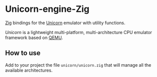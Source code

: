 # Unicorn-engine-Zig

[Zig](https://ziglang.org/) bindings for the [Unicorn](http://www.unicorn-engine.org/) emulator with utility functions.

*Unicorn* is a lightweight multi-platform, multi-architecture CPU emulator framework
based on [QEMU](http://www.qemu.org/).

## How to use

Add to your project the file `unicorn/unicorn.zig` that will manage all the available architectures.